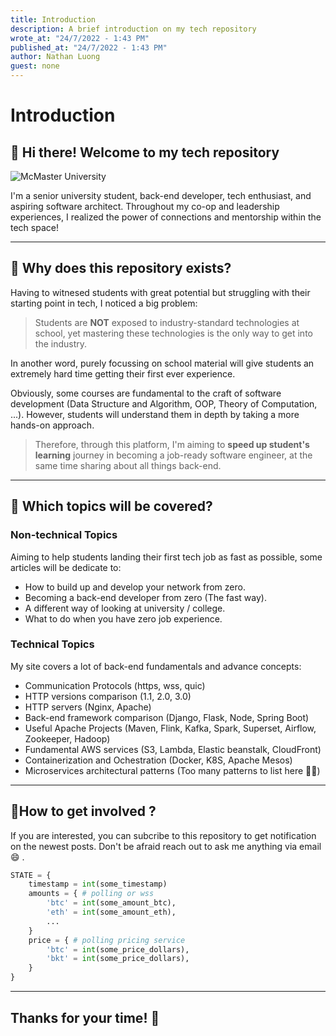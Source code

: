 ```yaml
---
title: Introduction
description: A brief introduction on my tech repository
wrote_at: "24/7/2022 - 1:43 PM"
published_at: "24/7/2022 - 1:43 PM"
author: Nathan Luong
guest: none
---
```


# Introduction

## **👋 Hi there! Welcome to my tech repository**

![McMaster University](/posts/introduction/mcmaster.png)

I'm a senior university student, back-end developer, tech enthusiast, and aspiring software architect.
Throughout my co-op and leadership experiences, I realized the power of connections and mentorship within the tech space!

---

## **🤔 Why does this repository exists?**

Having to witnesed students with great potential but struggling with their starting point in tech, I noticed a big problem:

> Students are **NOT** exposed to industry-standard technologies at school, yet mastering these technologies is the only way to get into the industry.

In another word, purely focussing on school material will give students an extremely hard time getting their first ever experience.

Obviously, some courses are fundamental to the craft of software development (Data Structure and Algorithm, OOP, Theory of Computation, ...). However, students will understand them in depth by taking a more hands-on approach.

> Therefore, through this platform, I'm aiming to **speed up student's learning** journey in becoming a job-ready software engineer, at the same time sharing about all things back-end.

---

## **🤔 Which topics will be covered?**

### **Non-technical Topics**

Aiming to help students landing their first tech job as fast as possible, some articles will be dedicate to:

- How to build up and develop your network from zero.
- Becoming a back-end developer from zero (The fast way).
- A different way of looking at university / college.
- What to do when you have zero job experience.

### **Technical Topics**

My site covers a lot of back-end fundamentals and advance concepts:

- Communication Protocols (https, wss, quic)
- HTTP versions comparison (1.1, 2.0, 3.0)
- HTTP servers (Nginx, Apache)
- Back-end framework comparison (Django, Flask, Node, Spring Boot)
- Useful Apache Projects (Maven, Flink, Kafka, Spark, Superset, Airflow, Zookeeper, Hadoop)
- Fundamental AWS services (S3, Lambda, Elastic beanstalk, CloudFront)
- Containerization and Ochestration (Docker, K8S, Apache Mesos)
- Microservices architectural patterns (Too many patterns to list here 🙁🙁)

---

## **🤔How to get involved ?**

If you are interested, you can subcribe to this repository to get notification on the newest posts.
Don't be afraid reach out to ask me anything via email 😄 .

```python
STATE = {
    timestamp = int(some_timestamp)
    amounts = { # polling or wss
        'btc' = int(some_amount_btc),
        'eth' = int(some_amount_eth),
        ...
    }
    price = { # polling pricing service
        'btc' = int(some_price_dollars),
        'bkt' = int(some_price_dollars),
    }
}
```

---

## **Thanks for your time! 🥐**

